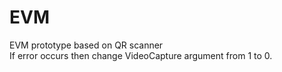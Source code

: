 # EVM
EVM prototype based on QR scanner  
If error occurs then change VideoCapture argument from 1 to 0.
